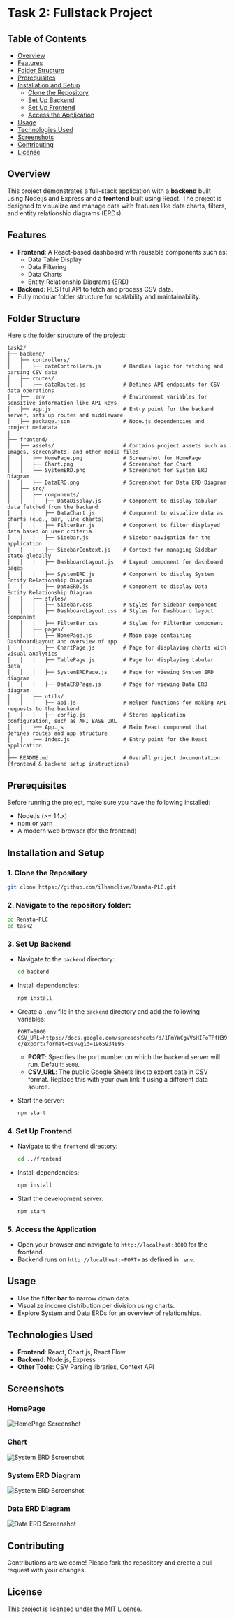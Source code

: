 # Task 2: Fullstack Project

## Table of Contents
- [Overview](#overview)
- [Features](#features)
- [Folder Structure](#folder-structure)
- [Prerequisites](#prerequisites)
- [Installation and Setup](#installation-and-setup)
  - [Clone the Repository](#1-clone-the-repository)
  - [Set Up Backend](#2-set-up-backend)
  - [Set Up Frontend](#3-set-up-frontend)
  - [Access the Application](#4-access-the-application)
- [Usage](#usage)
- [Technologies Used](#technologies-used)
- [Screenshots](#screenshots)
- [Contributing](#contributing)
- [License](#license)

## Overview

This project demonstrates a full-stack application with a **backend** built using Node.js and Express and a **frontend** built using React. The project is designed to visualize and manage data with features like data charts, filters, and entity relationship diagrams (ERDs).

## Features

- **Frontend**: A React-based dashboard with reusable components such as:
  - Data Table Display
  - Data Filtering
  - Data Charts
  - Entity Relationship Diagrams (ERD)
- **Backend**: RESTful API to fetch and process CSV data.
- Fully modular folder structure for scalability and maintainability.

## Folder Structure

Here's the folder structure of the project:

```
task2/
├── backend/
│   ├── controllers/
│   │   ├── dataControllers.js       # Handles logic for fetching and parsing CSV data
│   ├── routes/
│   │   ├── dataRoutes.js            # Defines API endpoints for CSV data operations
│   ├── .env                         # Environment variables for sensitive information like API keys
│   ├── app.js                       # Entry point for the backend server, sets up routes and middleware
│   ├── package.json                 # Node.js dependencies and project metadata
│
├── frontend/
│   ├── assets/                      # Contains project assets such as images, screenshots, and other media files
│   │   ├── HomePage.png             # Screenshot for HomePage
│   │   ├── Chart.png                # Screenshot for Chart
│   │   ├── SystemERD.png            # Screenshot for System ERD Diagram
│   │   ├── DataERD.png              # Screenshot for Data ERD Diagram
│   ├── src/
│   │   ├── components/
│   │   │   ├── DataDisplay.js       # Component to display tabular data fetched from the backend
│   │   │   ├── DataChart.js         # Component to visualize data as charts (e.g., bar, line charts)
│   │   │   ├── FilterBar.js         # Component to filter displayed data based on user criteria
│   │   │   ├── Sidebar.js           # Sidebar navigation for the application
│   │   │   ├── SidebarContext.js    # Context for managing Sidebar state globally
│   │   │   ├── DashboardLayout.js   # Layout component for dashboard pages
│   │   │   ├── SystemERD.js         # Component to display System Entity Relationship Diagram
│   │   │   ├── DataERD.js           # Component to display Data Entity Relationship Diagram
│   │   ├── styles/
│   │   │   ├── Sidebar.css          # Styles for Sidebar component
│   │   │   ├── DashboardLayout.css  # Styles for Dashboard layout component
│   │   │   ├── FilterBar.css        # Styles for FilterBar component
│   │   ├── pages/
│   │   │   ├── HomePage.js          # Main page containing DashboardLayout and overview of app
│   │   │   ├── ChartPage.js         # Page for displaying charts with visual analytics
│   │   │   ├── TablePage.js         # Page for displaying tabular data
│   │   │   ├── SystemERDPage.js     # Page for viewing System ERD diagram
│   │   │   ├── DataERDPage.js       # Page for viewing Data ERD diagram
│   │   ├── utils/
│   │   │   ├── api.js               # Helper functions for making API requests to the backend
│   │   │   ├── config.js            # Stores application configuration, such as API BASE_URL
│   │   ├── App.js                   # Main React component that defines routes and app structure
│   │   ├── index.js                 # Entry point for the React application
│
├── README.md                        # Overall project documentation (frontend & backend setup instructions)
```

## Prerequisites

Before running the project, make sure you have the following installed:

- Node.js (>= 14.x)
- npm or yarn
- A modern web browser (for the frontend)

## Installation and Setup

### 1. Clone the Repository
```bash
git clone https://github.com/ilhamclive/Renata-PLC.git
```

### 2. Navigate to the repository folder:
```bash
cd Renata-PLC
cd task2
```

### 3. Set Up Backend

- Navigate to the `backend` directory:
  ```bash
  cd backend
  ```
- Install dependencies:
  ```bash
  npm install
  ```
- Create a `.env` file in the `backend` directory and add the following variables:

  ```
  PORT=5000
  CSV_URL=https://docs.google.com/spreadsheets/d/1FmYWCgVVsHIFoTPfH39gTBCeL1Oz8n-c/export?format=csv&gid=1965934895
  ```

  - **PORT**: Specifies the port number on which the backend server will run. Default: `5000`.
  - **CSV_URL**: The public Google Sheets link to export data in CSV format. Replace this with your own link if using a different data source.

- Start the server:
  ```bash
  npm start
  ```

### 4. Set Up Frontend

- Navigate to the `frontend` directory:
  ```bash
  cd ../frontend
  ```
- Install dependencies:
  ```bash
  npm install
  ```
- Start the development server:
  ```bash
  npm start
  ```

### 5. Access the Application

- Open your browser and navigate to `http://localhost:3000` for the frontend.
- Backend runs on `http://localhost:<PORT>` as defined in `.env`.

## Usage

- Use the **filter bar** to narrow down data.
- Visualize income distribution per division using charts.
- Explore System and Data ERDs for an overview of relationships.

## Technologies Used

- **Frontend**: React, Chart.js, React Flow
- **Backend**: Node.js, Express
- **Other Tools**: CSV Parsing libraries, Context API

## Screenshots

### HomePage
![HomePage Screenshot](./frontend/assets/HomePage.png)

### Chart
![System ERD Screenshot](./frontend/assets/Chart.png)

### System ERD Diagram
![System ERD Screenshot](./frontend/assets/SystemERD.png)

### Data ERD Diagram
![Data ERD Screenshot](./frontend/assets/DataERD.png)


## Contributing

Contributions are welcome! Please fork the repository and create a pull request with your changes.

## License

This project is licensed under the MIT License.
```

